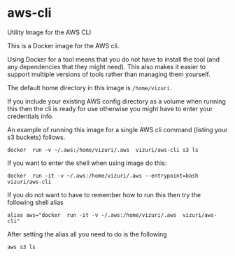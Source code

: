 # aws-cli
Utility Image for the AWS CLI

This is a Docker image for the AWS cli.

Using Docker for a tool means that you do not have to install the tool (and any dependencies that they might need).
This also makes it easier to support multiple versions of tools rather than managing them yourself.

The default home directory in this image is `/home/vizuri`.

If you include your existing AWS config directory as a volume when running this then the cli is ready for use otherwise you might have to enter your credentials info.

An example of running this image for a single AWS cli command (listing your s3 buckets) follows.

`docker  run -v ~/.aws:/home/vizuri/.aws  vizuri/aws-cli s3 ls`

If you want to enter the shell when using image do this:

`docker  run -it -v ~/.aws:/home/vizuri/.aws --entrypoint=bash  vizuri/aws-cli`

If you do not want to have to remember how to run this then try the following shell alias

`alias aws="docker  run -it -v ~/.aws:/home/vizuri/.aws  vizuri/aws-cli"`

After setting the alias all you need to do is the following

`aws s3 ls`


